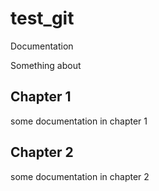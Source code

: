 # test_git

Documentation

Something about

## Chapter 1

some documentation in chapter 1

## Chapter 2

some documentation in chapter 2
